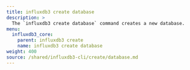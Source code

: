 ```yaml
---
title: influxdb3 create database
description: >
  The `influxdb3 create database` command creates a new database.
menu:
  influxdb3_core:
    parent: influxdb3 create
    name: influxdb3 create database
weight: 400
source: /shared/influxdb3-cli/create/database.md
---
```


<!-- 
//SOURCE -  content/shared/influxdb3-cli/create/database.md
-->
